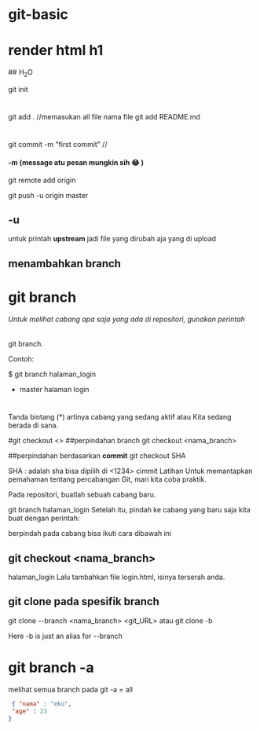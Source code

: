 # git-basic
<h1>render html h1</h1>
##
H<sub>2</sub>O

git init
#
git add . //memasukan all file nama file
git add README.md
#
git commit -m "first commit" //
#### -m (message atu pesan mungkin sih :joy: )
git remote add origin <remote>

git push -u origin master

## -u
untuk printah **upstream** jadi file yang dirubah aja yang di upload
## menambahkan branch

# git branch <nama branch>
###### Untuk melihat cabang apa saja yang ada di repositori, gunakan perintah
git branch.

Contoh:

$ git branch  halaman_login
* master
 halaman login
#
Tanda bintang (*) artinya cabang yang sedang aktif atau Kita sedang berada di sana.

#git checkout <>
##perpindahan branch
git checkout <nama_branch>

##perpindahan berdasarkan **commit**
git checkout SHA

SHA : adalah sha bisa dipilih di <1234> cimmit
Latihan
Untuk memantapkan pemahaman tentang percabangan Git, mari kita coba praktik.

Pada repositori, buatlah sebuah cabang baru.

git branch halaman_login
Setelah itu, pindah ke cabang yang baru saja kita buat dengan perintah:

 berpindah pada cabang bisa ikuti cara dibawah ini
## git checkout <nama_branch>
halaman_login
Lalu tambahkan file login.html, isinya terserah anda.

 
  ## git clone pada spesifik branch
  
  git clone --branch <nama_branch> <git_URL>
  atau
  git clone -b <branchname> <remote-repo-url>
  
Here -b is just an alias for --branch
  
  # git branch -a
  melihat semua branch pada git 
  -a = all

```json
 { "nama" : "eko",
 "age" : 23
}
 ````

